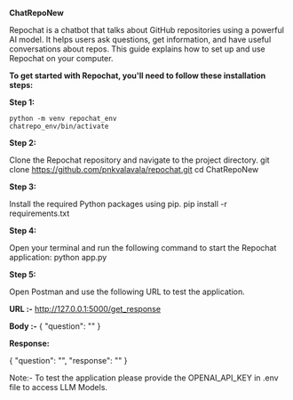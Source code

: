 **ChatRepoNew**

Repochat is a chatbot that talks about GitHub repositories using a powerful AI model. It helps users ask questions, get information, and have useful conversations about repos. This guide explains how to set up and use Repochat on your computer.

**To get started with Repochat, you'll need to follow these installation steps:**

**Step 1:**

    python -m venv repochat_env
    chatrepo_env/bin/activate

**Step 2:**

Clone the Repochat repository and navigate to the project directory.
git clone https://github.com/pnkvalavala/repochat.git
cd ChatRepoNew

**Step 3:**

Install the required Python packages using pip.
pip install -r requirements.txt

**Step 4:**

Open your terminal and run the following command to start the Repochat application:
python app.py

**Step 5:**

Open Postman and use the following URL to test the application.

**URL :-** http://127.0.0.1:5000/get_response

**Body :-**
{
    "question": ""
}

**Response:**

{
"question": "", 
"response": ""
}

Note:- To test the application please provide the OPENAI_API_KEY in .env file to access LLM Models.








